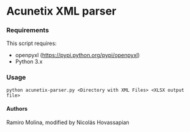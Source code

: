 # Acunetix XML parser

### Requirements
This script requires: 
* openpyxl (https://pypi.python.org/pypi/openpyxl)
* Python 3.x

### Usage
```
python acunetix-parser.py <Directory with XML Files> <XLSX output file>
```
#### Authors
Ramiro Molina, modified by Nicolás Hovassapian